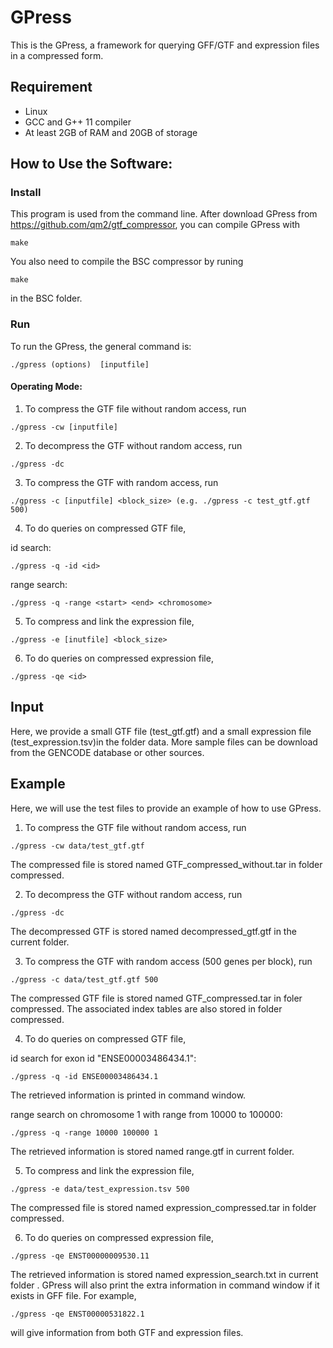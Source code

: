 # GPress
This is the GPress, a framework for querying GFF/GTF and expression files in a compressed form.

## Requirement
- Linux
- GCC and G++ 11 compiler
- At least 2GB of RAM and 20GB of storage

## How to Use the Software:

### Install
This program is used from the command line. After download GPress from https://github.com/qm2/gtf_compressor, you can compile GPress with
```
make
```
You also need to compile the BSC compressor by runing 
```
make
```
in the BSC folder.
### Run
To run the GPress, the general command is:
```
./gpress (options)  [inputfile]
```

#### Operating Mode:
1. To compress the GTF file without random access, run
```
./gpress -cw [inputfile]
```

2. To decompress the GTF without random access, run 
```
./gpress -dc 
```

3. To compress the GTF with random access, run 
```
./gpress -c [inputfile] <block_size> (e.g. ./gpress -c test_gtf.gtf 500)
```

4. To do queries on compressed GTF file, 

id search:
```
./gpress -q -id <id>
```
range search:
```
./gpress -q -range <start> <end> <chromosome>
```

5. To compress and link the expression file, 
```
./gpress -e [inutfile] <block_size>
```

6. To do queries on compressed expression file,
```
./gpress -qe <id>
```

## Input

Here, we provide a small GTF file (test_gtf.gtf) and a small expression file (test_expression.tsv)in the folder data. More sample files can be download from the GENCODE database or other sources.

## Example
Here, we will use the test files to provide an example of how to use GPress.
1. To compress the GTF file without random access, run
```
./gpress -cw data/test_gtf.gtf
```
The compressed file is stored named GTF_compressed_without.tar in folder compressed.

2. To decompress the GTF without random access, run 
```
./gpress -dc 
```
The decompressed GTF is stored named decompressed_gtf.gtf in the current folder.

3. To compress the GTF with random access (500 genes per block), run 
```
./gpress -c data/test_gtf.gtf 500
```
The compressed GTF file is stored named  GTF_compressed.tar in foler compressed.
The associated index tables are also stored in folder compressed.

4. To do queries on compressed GTF file, 

id search for exon id "ENSE00003486434.1":
```
./gpress -q -id ENSE00003486434.1
```
The retrieved information is printed in command window.

range search on chromosome 1 with range from 10000 to 100000:
```
./gpress -q -range 10000 100000 1
```
The retrieved information is stored named range.gtf in current folder.

5. To compress and link the expression file, 
```
./gpress -e data/test_expression.tsv 500
```
The compressed file is stored named expression_compressed.tar in folder compressed.

6. To do queries on compressed expression file,
```
./gpress -qe ENST00000009530.11
```
The retrieved information is stored named expression_search.txt in current folder .
GPress will also print the extra information in command window if it exists in GFF file. For example, 
```
./gpress -qe ENST00000531822.1
```
will give information from both GTF and expression files.




